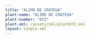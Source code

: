 ```yaml
---
title: "ALIMO DE CRATEUA"
plant-name: "ALIMO DE CRATEUA"
plant-number: "072"
plant-xml: /assets/xml/plant072.xml
layout: single-xml
---
```

